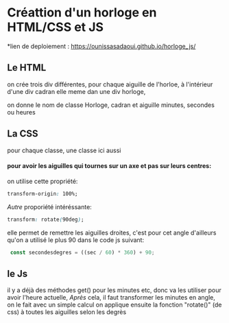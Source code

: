 # Créattion d'un horloge en HTML/CSS et JS
*lien de deploiement : https://ounissasadaoui.github.io/horloge_js/
## Le HTML

on crée trois div différentes, pour chaque aiguille de l'horloe, à l'intérieur d'une div cadran elle meme dan une div horloge,

on donne le nom de classe Horloge, cadran et aiguille minutes, secondes ou heures

## La CSS

pour chaque classe, une classe ici aussi

#### pour avoir les aiguilles qui tournes sur un axe et pas sur leurs centres:

on utilise cette propriété: 
```css
transform-origin: 100%;
```
*Autre* proporiété intéréssante:

```css
transform: rotate(90deg);
```
elle permet de remettre les aiguilles droites, c'est pour cet angle d'ailleurs qu'on a utilisé le plus 90 dans le code js suivant:
```js
 const secondesdegres = ((sec / 60) * 360) + 90;
 ```

 ## le Js

il y a déjà des méthodes get() pour les minutes etc, donc va les utiliser pour avoir l'heure actuelle, 
*Après* cela, il faut transformer les minutes en angle, on le fait avec un simple calcul
on applique ensuite la fonction "rotate()" (de css) à toutes les aiguilles selon les degrès 
